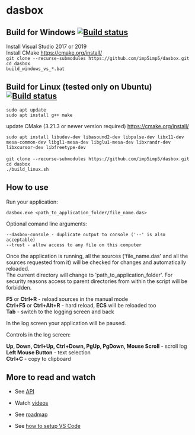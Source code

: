 # dasbox

## Build for Windows [![Build status](https://ci.appveyor.com/api/projects/status/9bbceuifufc846v0/branch/main?svg=true)](https://ci.appveyor.com/project/imp5imp5/dasbox/branch/main)

Install Visual Studio 2017 or 2019\
Install CMake https://cmake.org/install/ \
`git clone --recurse-submodules https://github.com/imp5imp5/dasbox.git`\
`cd dasbox`\
`build_windows_vs_*.bat`


## Build for Linux (tested only on Ubuntu) [![Build status](https://ci.appveyor.com/api/projects/status/pfvxn3u8davbb8rj/branch/main?svg=true)](https://ci.appveyor.com/project/imp5imp5/dasbox-linux/branch/main)
`sudo apt update`\
`sudo apt install g++ make`

update CMake (3.21.3 or newer version required) https://cmake.org/install/

`sudo apt install libudev-dev libasound2-dev libpulse-dev libx11-dev mesa-common-dev libgl1-mesa-dev libglu1-mesa-dev libxrandr-dev libxcursor-dev libfreetype-dev`\
\
`git clone --recurse-submodules https://github.com/imp5imp5/dasbox.git `\
`cd dasbox`\
`./build_linux.sh`

## How to use

Run your application:

  `dasbox.exe <path_to_application_folder/file_name.das>`

Optional comand line arguments:

  `--dasbox-console - duplicate output to console ('--' is also acceptable)` \
  `--trust - allow access to any file on this computer`

Once the application is running, all the sources ('file_name.das' and all the sources requested from it) will be checked for changes and automatically reloaded. \
The current directory will change to 'path_to_application_folder'. For security reasons access to parent directories from within the script will be forbidden.

**F5** or **Ctrl+R** - reload sources in the manual mode \
**Ctrl+F5** or **Ctrl+Alt+R** - hard reload, **ECS** will be reloaded too \
**Tab** - switch to the logging screen and back

In the log screen your application will be paused.

Controls in the log screen:

  **Up, Down, Ctrl+Up, Ctrl+Down, PgUp, PgDown, Mouse Scroll** - scroll log \
  **Left Mouse Button** - text selection \
  **Ctrl+C** - copy to clipboard
  

## More to read and watch

* See [API][api]

* Watch [videos][]

* See [roadmap][roadmap]

* See [how to setup VS Code][vscodesetup]



[videos]: https://www.youtube.com/playlist?list=PL6Ke-5R5eg2I7oVLR7TJIT5Q0ikGecVrT
[api]: https://github.com/imp5imp5/dasbox/blob/main/doc/api.txt
[vscodesetup]: https://github.com/imp5imp5/dasbox/blob/main/doc/vscode_setup.txt
[roadmap]: https://github.com/imp5imp5/dasbox/blob/main/doc/roadmap.md

